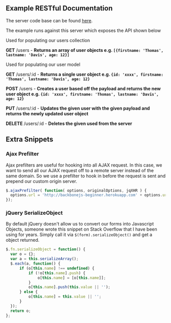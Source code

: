 

## Example RESTful Documentation

The server code base can be found [here](https://github.com/thomasdavis/video-backbone-beginner-server).

The example runs against this server which exposes the API shown below

Used for populating our users collection

**GET** /users - __Returns an array of user objects e.g. `[{firstname: 'Thomas', lastname: 'Davis', age: 12}]`__

Used for populating our user model

**GET** /users/:id - __Returns a single user object e.g. `{id: 'xxxx', firstname: 'Thomas', lastname: 'Davis', age: 12}`__

**POST** /users - __Creates a user based off the payload and returns the new user object e.g. `{id: 'xxxx', firstname: 'Thomas', lastname: 'Davis', age: 12}`__

**PUT** /users/:id - __Updates the given user with the given payload and returns the newly updated user object__

**DELETE** /users/:id - __Deletes the given used from the server__

## Extra Snippets

### Ajax Prefilter

Ajax prefilters are useful for hooking into all AJAX request. In this case, we want to send all our AJAX request off to a remote server instead of the same domain. So we use a prefilter to hook in before the request is sent and prepend our custom origin server.

```js
$.ajaxPrefilter( function( options, originalOptions, jqXHR ) {
  options.url = 'http://backbonejs-beginner.herokuapp.com' + options.url;
});
```

### jQuery SerializeObject

By default jQuery doesn't allow us to convert our forms into Javascript Objects, someone wrote this snippet on Stack Overflow that I have been using for years.   Simply call it via `$(form).serializeObject()` and get a object returned.

```js
$.fn.serializeObject = function() {
  var o = {};
  var a = this.serializeArray();
  $.each(a, function() {
      if (o[this.name] !== undefined) {
          if (!o[this.name].push) {
              o[this.name] = [o[this.name]];
          }
          o[this.name].push(this.value || '');
      } else {
          o[this.name] = this.value || '';
      }
  });
  return o;
};
```  